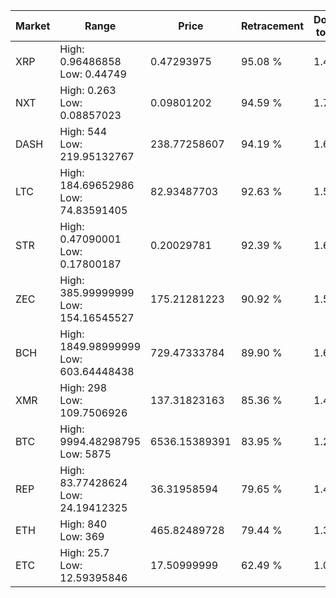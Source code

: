 | Market | Range | Price| Retracement | Doubles to 50% |
| --- | --- | --- | --- | --- |
| XRP | High: 0.96486858<br />Low: 0.44749 | 0.47293975 | 95.08 % | 1.49 |
| NXT | High: 0.263<br />Low: 0.08857023 | 0.09801202 | 94.59 % | 1.79 |
| DASH | High: 544<br />Low: 219.95132767 | 238.77258607 | 94.19 % | 1.60 |
| LTC | High: 184.69652986<br />Low: 74.83591405 | 82.93487703 | 92.63 % | 1.56 |
| STR | High: 0.47090001<br />Low: 0.17800187 | 0.20029781 | 92.39 % | 1.62 |
| ZEC | High: 385.99999999<br />Low: 154.16545527 | 175.21281223 | 90.92 % | 1.54 |
| BCH | High: 1849.98999999<br />Low: 603.64448438 | 729.47333784 | 89.90 % | 1.68 |
| XMR | High: 298<br />Low: 109.7506926 | 137.31823163 | 85.36 % | 1.48 |
| BTC | High: 9994.48298795<br />Low: 5875 | 6536.15389391 | 83.95 % | 1.21 |
| REP | High: 83.77428624<br />Low: 24.19412325 | 36.31958594 | 79.65 % | 1.49 |
| ETH | High: 840<br />Low: 369 | 465.82489728 | 79.44 % | 1.30 |
| ETC | High: 25.7<br />Low: 12.59395846 | 17.50999999 | 62.49 % | 1.09 |
